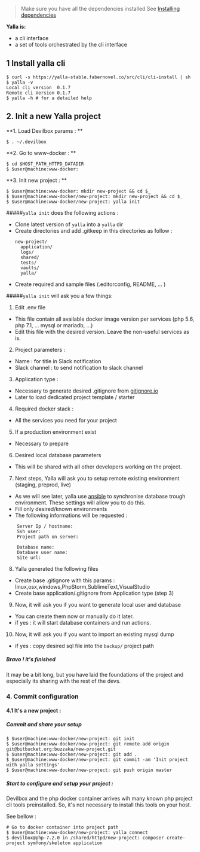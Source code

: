 
> Make sure you have all the dependencies installed
> See [Installing dependencies](./installing-dependencies.md)



**Yalla is:**
* a cli interface
* a set of tools orchestrated by the cli interface


## 1 Install yalla cli

```shell
$ curl -s https://yalla-stable.fabernovel.co/src/cli/cli-install | sh
$ yalla -v
Local cli version  0.1.7
Remote cli Version 0.1.7
$ yalla -h # for a detailed help
```

## 2.	Init a new Yalla project


**1. Load Devilbox params : **
```
$ . ~/.devilbox
```

**2. Go to www-docker : **
```
$ cd $HOST_PATH_HTTPD_DATADIR
$ $user@machine:www-docker:
```

**3. Init new project : **

```
$ $user@machine:www-docker: mkdir new-project && cd $_
$ $user@machine:www-docker/new-project: mkdir new-project && cd $_
$ $user@machine:www-docker/new-project: yalla init
```

#####`yalla init` does the following actions :

* Clone latest version of `yalla` into a `yalla` dir
* Create directories and add .gitkeep in this directories as follow :
  ```
  new-project/
    application/
    logs/
    shared/
    tests/
    vaults/
    yalla/
  ```
* Create required and sample files (.editorconfig, README, ... )



#####`yalla init` will ask you a few things:

1. Edit .env file
  * This file contain all available docker image version per services (php 5.6, php 7.1, ... mysql or mariadb, ...)
  * Edit this file with the desired version. Leave the non-useful services as is.

2. Project parameters :
  * Name : for title in Slack notification
  * Slack channel : to send notification to slack channel

3. Application type :
  * Necessary to generate desired .gitignore from [gitignore.io](https://www.gitignore.io/)
  * Later to load dedicated project template / starter

4. Required docker stack :
  * All the services you need for your project

5. If a production environment exist
  * Necessary to prepare

6. Desired local database parameters
  * This will be shared with all other developers working on the project.

7. Next steps, Yalla will ask you to setup remote existing environment (staging, preprod, live)
  * As we will see later, yalla use [ansible](https://www.ansible.com/) to synchronise database trough environment. These settings will allow you to do this.
  * Fill only desired/known environments
  * The following informations will be requested :
  ```
      Server Ip / hostname:
      Ssh user:
      Project path on server:

      Database name:
      Database user name:
      Site url:
  ```

8. Yalla generated the following files
  * Create base .gitignore with this params : linux,osx,windows,PhpStorm,SublimeText,VisualStudio
  * Create base application/.gitignore from Application type (step 3)

9. Now, it will ask you if you want to generate local user and database
  * You can create them now or manually do it later.
  * if yes : it will start database containers and run actions.

10. Now, it will ask you if you want to import an existing mysql dump
  * if yes : copy desired sql file into the `backup/` project path

##### Bravo ! it's finished
It may be a bit long, but you have laid the foundations of the project and especially its sharing with the rest of the devs.

### 4. Commit configuration

#### 4.1 It's a new project :

##### Commit and share your setup
```
$ $user@machine:www-docker/new-project: git init
$ $user@machine:www-docker/new-project: git remote add origin git@bitbucket.org:buzzaka/new-project.git
$ $user@machine:www-docker/new-project: git add .
$ $user@machine:www-docker/new-project: git commit -am 'Init project with yalla settings'
$ $user@machine:www-docker/new-project: git push origin master
```

##### Start to configure and setup your project :

Devilbox and the php docker container arrives wih many known php project cli tools preinstalled.
So, it's not necessary to install this tools on your host.

See bellow :

```
# Go to docker container into project path
$ $user@machine:www-docker/new-project: yalla connect
$ devilbox@php-7.2.0 in /shared/httpd/new-project: composer create-project symfony/skeleton application
```
